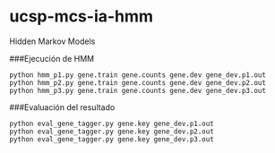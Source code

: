 # ucsp-mcs-ia-hmm
Hidden Markov Models

###Ejecución de HMM
```
python hmm_p1.py gene.train gene.counts gene.dev gene_dev.p1.out
python hmm_p2.py gene.train gene.counts gene.dev gene_dev.p2.out
python hmm_p3.py gene.train gene.counts gene.dev gene_dev.p3.out
```

###Evaluación del resultado
```
python eval_gene_tagger.py gene.key gene_dev.p1.out
python eval_gene_tagger.py gene.key gene_dev.p2.out
python eval_gene_tagger.py gene.key gene_dev.p3.out
```
